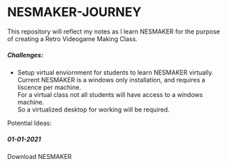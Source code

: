 # NESMAKER-JOURNEY

This repository will reflect my notes as I learn NESMAKER for the purpose of creating a Retro Videogame Making Class. 

##### Challenges: 
- Setup virtual enviornment for students to learn NESMAKER virtually. 
Current NESMAKER is a windows only installation, and requires a liscence per machine.  
For a virtual class not all students will have access to a windows machine.  
So a virtualized desktop for working will be required.  





Potential Ideas:

##### 01-01-2021
Download NESMAKER 
